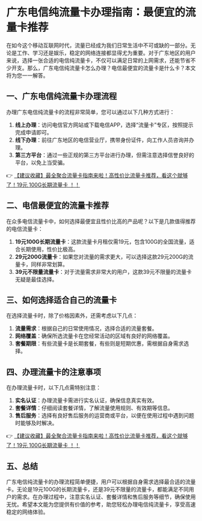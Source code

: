 # 广东电信纯流量卡办理指南：最便宜的流量卡推荐

在如今这个移动互联网时代，流量已经成为我们日常生活中不可或缺的一部分。无论是工作、学习还是娱乐，稳定的网络连接都显得尤为重要。对于广东地区的用户来说，选择一张合适的电信纯流量卡，不仅可以满足日常的上网需求，还能节省不少开支。那么，广东电信纯流量卡怎么办理？电信最便宜的流量卡是什么卡？本文将为您一一解答。

## 一、广东电信纯流量卡办理流程

办理广东电信纯流量卡的流程非常简单，您可以通过以下几种方式进行：

1. **线上办理**：访问电信官方网站或下载电信APP，选择“流量卡”专区，按照提示完成申请即可。
2. **线下办理**：前往广东地区的电信营业厅，携带身份证件，向工作人员咨询并办理。
3. **第三方平台**：通过一些正规的第三方平台进行办理，但需注意选择信誉良好的平台，以免上当受骗。

👉 [【建议收藏】最全聚合流量卡指南来啦！高性价比流量卡推荐，看这个就够了！19元 100G长期流量卡 ！！](https://bit.ly/Liuliangka)

## 二、电信最便宜的流量卡推荐

在众多电信流量卡中，如何选择最便宜且性价比高的产品呢？以下是几款值得推荐的电信流量卡：

1. **19元100G长期流量卡**：这款流量卡月租仅需19元，包含100G的全国流量，适合长期使用，性价比极高。
2. **29元200G流量卡**：如果您对流量的需求更大，可以选择这款29元200G的流量卡，同样非常划算。
3. **39元不限量流量卡**：对于流量需求非常大的用户，这款39元不限量的流量卡无疑是最佳选择。

## 三、如何选择适合自己的流量卡

在选择流量卡时，除了价格因素外，还需考虑以下几点：

1. **流量需求**：根据自己的日常使用情况，选择合适的流量套餐。
2. **网络覆盖**：确保所选流量卡在您经常活动的区域有良好的网络覆盖。
3. **套餐期限**：有些流量卡是长期套餐，有些则是短期优惠，需根据自身需求选择。

## 四、办理流量卡的注意事项

在办理流量卡时，以下几点需特别注意：

1. **实名认证**：办理流量卡需进行实名认证，确保信息真实有效。
2. **套餐详情**：仔细阅读套餐详情，了解流量使用规则、有效期等信息。
3. **售后服务**：选择有良好售后服务的运营商或平台，以便在使用过程中遇到问题时能够及时解决。

👉 [【建议收藏】最全聚合流量卡指南来啦！高性价比流量卡推荐，看这个就够了！19元 100G长期流量卡 ！！](https://bit.ly/Liuliangka)

## 五、总结

广东电信纯流量卡的办理流程简单便捷，用户可以根据自身需求选择最合适的流量卡。无论是19元100G的长期流量卡，还是39元不限量的流量卡，都能满足不同用户的需求。在办理过程中，注意实名认证、套餐详情和售后服务等细节，确保使用无忧。希望本文能为您提供有价值的参考，助您轻松办理电信纯流量卡，享受高速稳定的网络体验。